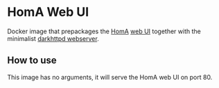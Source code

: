 # HomA Web UI
Docker image that prepackages the [HomA](https://github.com/binarybucks/homA) [web UI](https://github.com/binarybucks/homA/tree/master/interfaces/webinterface) together with the minimalist [darkhttpd webserver](https://unix4lyfe.org/darkhttpd/).


## How to use
This image has no arguments, it will serve the HomA web UI on port 80.

